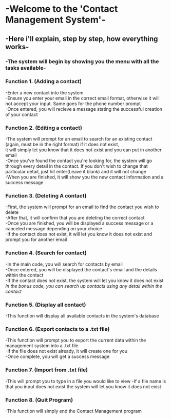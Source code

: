 # -Welcome to the 'Contact Management System'- 
## -Here i'll explain, step by step, how everything works-
### -The system will begin by showing you the menu with all the tasks available-

### Function 1. (Adding a contact)   
-Enter a new contact into the system     
-Ensure you enter your email in the correct email format, otherwise it will not accept your input. Same goes for the phone number prompt  
-Once entered, you will recieve a message stating the successful creation of your contact  
### Function 2. (Editing a contact)  
-The system will prompt for an email to search for an existing contact (again, must be in the right format) if it does not exist,  
it will simply let you know that it does not exist and you can put in another email  
-Once you've found the contact you're looking for, the system will go through every detail in the contact. If you don't wish to change that  
particular detail, just hit enter(Leave it blank) and it will not change  
-When you are finished, it will show you the new contact information and a success message  
### Function 3. (Deleting A contact)   
-First, the system will prompt for an email to find the contact you wish to delete    
-After that, it will confirm that you are deleting the correct contact  
-Once you are finished, you will be displayed a success message or a canceled message depending on your choice  
-If the contact does not exist, it will let you know it does not exist and prompt you for another email  
### Function 4. (Search for contact)
-In the main code, you will search for contacts by email  
-Once entered, you will be displayed the contact's email and the details within the contact  
-If the contact does not exist, the system will let you know it does not exist  
*In the bonus code, you can search up contacts using any detail within the contact*  
### Function 5. (Display all contact)
-This function will display all available contacts in the system's database
### Function 6. (Export contacts to a .txt file)  
-This function will prompt you to export the current data within the management system into a .txt file  
-If the file does not exist already, it will create one for you  
-Once complete, you will get a success message  
### Function 7. (Import from .txt file)
-This will prompt you to type in a file you would like to view
-If a file name is that you input does not exist the system will let you know it does not exist  
### Function 8. (Quit Program)  
-This function will simply end the Contact Management program






